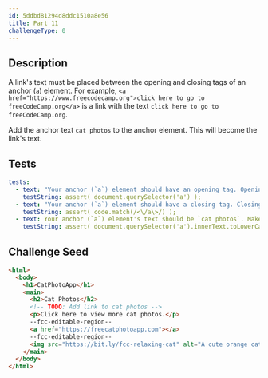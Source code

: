 ```yaml
---
id: 5ddbd81294d8ddc1510a8e56
title: Part 11
challengeType: 0
---
```


## Description

<section id='description'>

A link's text must be placed between the opening and closing tags of an anchor (`a`) element. For example, `<a href="https://www.freecodecamp.org">click here to go to freeCodeCamp.org</a>` is a link with the text `click here to go to freeCodeCamp.org`.

Add the anchor text `cat photos` to the anchor element. This will become the link's text.

</section>

## Tests

<section id='tests'>

```yml
tests:
  - text: "Your anchor (`a`) element should have an opening tag. Opening tags have this syntax: `<elementName>`."
    testString: assert( document.querySelector('a') );
  - text: "Your anchor (`a`) element should have a closing tag. Closing tags have a `/` just after the `<` character."
    testString: assert( code.match(/<\/a\>/) );
  - text: Your anchor (`a`) element's text should be `cat photos`. Make sure to put the link text between the anchor (`a`) element's opening tag and closing tag.
    testString: assert( document.querySelector('a').innerText.toLowerCase().replace(/\s+/g, ' ') === 'cat photos' );

```

</section>

## Challenge Seed

<section id='challengeSeed'>

<div id='html-seed'>

```html
<html>
  <body>
    <h1>CatPhotoApp</h1>
    <main>
      <h2>Cat Photos</h2>
      <!-- TODO: Add link to cat photos -->
      <p>Click here to view more cat photos.</p>
      --fcc-editable-region--
      <a href="https://freecatphotoapp.com"></a>
      --fcc-editable-region--
      <img src="https://bit.ly/fcc-relaxing-cat" alt="A cute orange cat lying on its back.">
    </main>
  </body>
</html>
```

</div>

</section>
